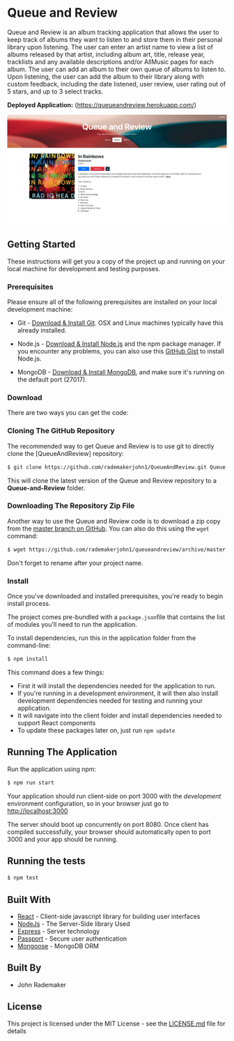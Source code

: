 # Queue and Review

Queue and Review is an album tracking application that allows the user to keep track of albums they want to listen to and store them in their personal library upon listening. The user can enter an artist name to view a list of albums released by that artist, including album art, title, release year, tracklists and any available descriptions and/or AllMusic pages for each album. The user can add an album to their own queue of albums to listen to.  Upon listening, the user can add the album to their library along with custom feedback, including the date listened, user review, user rating out of 5 stars, and up to 3 select tracks.

**Deployed Application:** (https://queueandreview.herokuapp.com/)


![Alt text](./Queue-And-Review.png "Queue and Review Screenshot")


## Getting Started

These instructions will get you a copy of the project up and running on your local machine for development and testing purposes.

### Prerequisites

Please ensure all of the following prerequisites are installed on your local development machine:

* Git - [Download & Install Git](https://git-scm.com/downloads). OSX and Linux machines typically have this already installed.

* Node.js - [Download & Install Node.js](https://nodejs.org/en/download/) and the npm package manager. If you encounter any problems, you can also use this [GitHub Gist](https://gist.github.com/isaacs/579814) to install Node.js.

* MongoDB - [Download & Install MongoDB](https://www.mongodb.com/try/download/community), and make sure it's running on the default port (27017).

### Download

There are two ways you can get the code:

### Cloning The GitHub Repository
The recommended way to get Queue and Review is to use git to directly clone the [QueueAndReview] repository:

```bash
$ git clone https://github.com/rademakerjohn1/QueueAndReview.git Queue-and-Review
```

This will clone the latest version of the Queue and Review repository to a **Queue-and-Review** folder.

### Downloading The Repository Zip File
Another way to use the Queue and Review code is to download a zip copy from the [master branch on GitHub](https://github.com/rademakerjohn1/queueandreview/archive/master.zip). You can also do this using the `wget` command:

```bash
$ wget https://github.com/rademakerjohn1/queueandreview/archive/master.zip -O queue-and-review.zip; unzip queue-and-review.zip; rm queue-and-review.zip
```

Don't forget to rename after your project name.

### Install

Once you've downloaded and installed prerequisites, you're ready to begin install process. 

The project comes pre-bundled with a `package.json`file that contains the list of modules you'll need to run the application.

To install dependencies, run this in the application folder from the command-line:

```bash
$ npm install
```
This command does a few things:
* First it will install the dependencies needed for the application to run.
* If you're running in a development environment, it will then also install development dependencies needed for testing and running your application.
* It will navigate into the client folder and install dependencies needed to support React components
* To update these packages later on, just run `npm update`

## Running The Application

Run the application using npm:

```bash
$ npm run start
```

Your application should run client-side on port 3000 with the *development* environment configuration, so in your browser just go to [http://localhost:3000](http://localhost:3000)

The server should boot up concurrently on port 8080. Once client has compiled successfully, your browser should automatically open to port 3000 and your app should be running. 

## Running the tests

```bash
$ npm test
```

## Built With

* [React](https://reactjs.org/) - Client-side javascript library for building user interfaces
* [NodeJs](https://nodejs.org/en/docs/) - The Server-Side library Used
* [Express](https://expressjs.com/) - Server technology
* [Passport](http://www.passportjs.org/) - Secure user authentication
* [Mongoose](https://mongoosejs.com/) - MongoDB ORM

## Built By

* John Rademaker

## License

This project is licensed under the MIT License - see the [LICENSE.md](LICENSE.md) file for details
